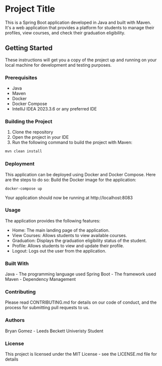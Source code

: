 # Project Title

This is a Spring Boot application developed in Java and built with Maven. It's a web application that provides a platform for students to manage their profiles, view courses, and check their graduation eligibility.

## Getting Started

These instructions will get you a copy of the project up and running on your local machine for development and testing purposes.

### Prerequisites

- Java
- Maven
- Docker
- Docker Compose
- IntelliJ IDEA 2023.3.6 or any preferred IDE

### Building the Project

1. Clone the repository
2. Open the project in your IDE
3. Run the following command to build the project with Maven:

```bash
mvn clean install
```

### Deployment
This application can be deployed using Docker and Docker Compose. Here are the steps to do so:
Build the Docker image for the application:
```
docker-compose up
```

Your application should now be running at http://localhost:8083   

### Usage

The application provides the following features:  
- Home: The main landing page of the application.
- View Courses: Allows students to view available courses.
- Graduation: Displays the graduation eligibility status of the student.
- Profile: Allows students to view and update their profile.
- Logout: Logs out the user from the application.

### Built With

Java - The programming language used
Spring Boot - The framework used
Maven - Dependency Management

### Contributing
Please read CONTRIBUTING.md for details on our code of conduct, and the process for submitting pull requests to us.  

### Authors
Bryan Gomez - Leeds Beckett Univeristy Student 
 
### License
This project is licensed under the MIT License - see the LICENSE.md file for details
 
